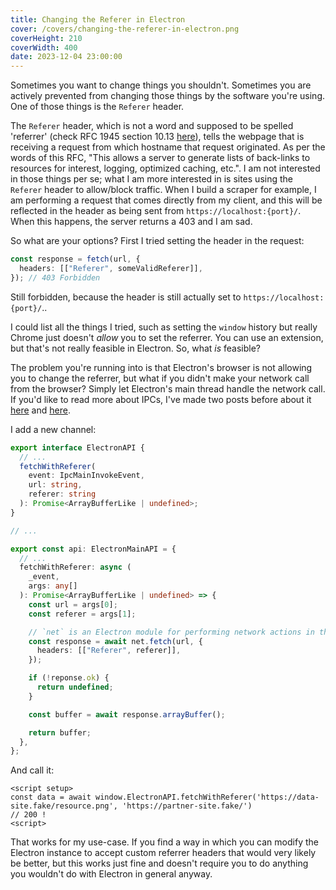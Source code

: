 ```yaml
---
title: Changing the Referer in Electron
cover: /covers/changing-the-referer-in-electron.png
coverHeight: 210
coverWidth: 400
date: 2023-12-04 23:00:00
---
```


Sometimes you want to change things you shouldn't. Sometimes you are actively prevented from changing those things by the software you're using. One of those things is the `Referer` header.

The `Referer` header, which is not a word and supposed to be spelled 'referrer' (check RFC 1945 section 10.13 [here](https://datatracker.ietf.org/doc/html/rfc1945#section-10.13)), tells the webpage that is receiving a request from which hostname that request originated. As per the words of this RFC, "This allows a server to generate lists of back-links to resources for interest, logging, optimized caching, etc.". I am not interested in those things per se; what I am more interested in is sites using the `Referer` header to allow/block traffic. When I build a scraper for example, I am performing a request that comes directly from my client, and this will be reflected in the header as being sent from `https://localhost:{port}/`. When this happens, the server returns a 403 and I am sad.

So what are your options? First I tried setting the header in the request:

```ts
const response = fetch(url, {
  headers: [["Referer", someValidReferer]],
}); // 403 Forbidden
```

Still forbidden, because the header is still actually set to `https://localhost:{port}/`..

I could list all the things I tried, such as setting the `window` history but really Chrome just doesn't _allow_ you to set the referrer. You can use an extension, but that's not really feasible in Electron. So, what _is_ feasible?

The problem you're running into is that Electron's browser is not allowing you to change the referrer, but what if you didn't make your network call from the browser? Simply let Electron's main thread handle the network call. If you'd like to read more about IPCs, I've made two posts before about it [here](https://kamadoori.github.io/2023/11/18/type-safe-electron-ipcs/) and [here](/2023/11/24/even-better-type-safe-electron-ipcs/).

I add a new channel:

```ts
export interface ElectronAPI {
  // ...
  fetchWithReferer(
    event: IpcMainInvokeEvent,
    url: string,
    referer: string
  ): Promise<ArrayBufferLike | undefined>;
}

// ...

export const api: ElectronMainAPI = {
  // ...
  fetchWithReferer: async (
    _event,
    args: any[]
  ): Promise<ArrayBufferLike | undefined> => {
    const url = args[0];
    const referer = args[1];

    // `net` is an Electron module for performing network actions in the NodeJS landscape
    const response = await net.fetch(url, {
      headers: [["Referer", referer]],
    });

    if (!reponse.ok) {
      return undefined;
    }

    const buffer = await response.arrayBuffer();

    return buffer;
  },
};
```

And call it:

```vue
<script setup>
const data = await window.ElectronAPI.fetchWithReferer('https://data-site.fake/resource.png', 'https://partner-site.fake/')
// 200 !
<script>
```

That works for my use-case. If you find a way in which you can modify the Electron instance to accept custom referrer headers that would very likely be better, but this works just fine and doesn't require you to do anything you wouldn't do with Electron in general anyway.
